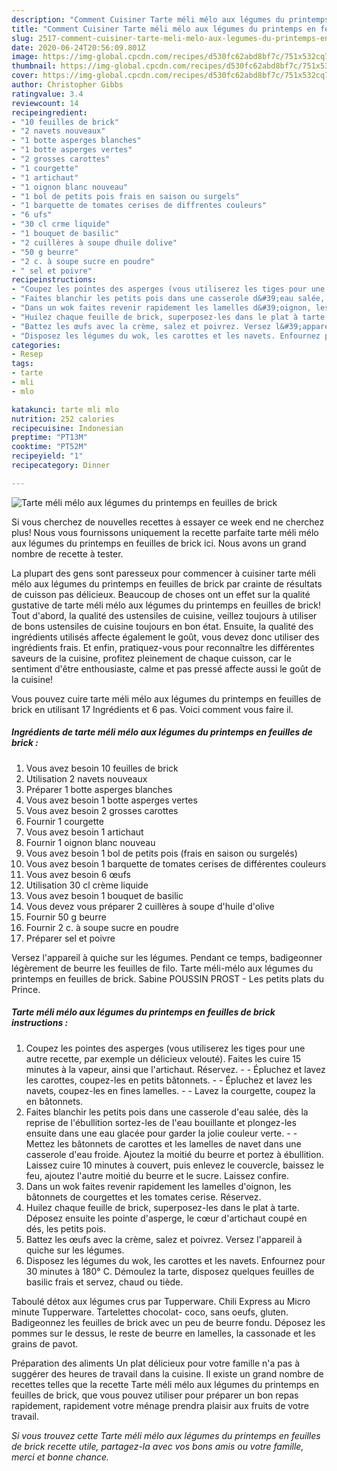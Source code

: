 ```yaml
---
description: "Comment Cuisiner Tarte méli mélo aux légumes du printemps en feuilles de brick"
title: "Comment Cuisiner Tarte méli mélo aux légumes du printemps en feuilles de brick"
slug: 2517-comment-cuisiner-tarte-meli-melo-aux-legumes-du-printemps-en-feuilles-de-brick
date: 2020-06-24T20:56:09.801Z
image: https://img-global.cpcdn.com/recipes/d530fc62abd8bf7c/751x532cq70/tarte-meli-melo-aux-legumes-du-printemps-en-feuilles-de-brick-photo-principale-de-la-recette.jpg
thumbnail: https://img-global.cpcdn.com/recipes/d530fc62abd8bf7c/751x532cq70/tarte-meli-melo-aux-legumes-du-printemps-en-feuilles-de-brick-photo-principale-de-la-recette.jpg
cover: https://img-global.cpcdn.com/recipes/d530fc62abd8bf7c/751x532cq70/tarte-meli-melo-aux-legumes-du-printemps-en-feuilles-de-brick-photo-principale-de-la-recette.jpg
author: Christopher Gibbs
ratingvalue: 3.4
reviewcount: 14
recipeingredient:
- "10 feuilles de brick"
- "2 navets nouveaux"
- "1 botte asperges blanches"
- "1 botte asperges vertes"
- "2 grosses carottes"
- "1 courgette"
- "1 artichaut"
- "1 oignon blanc nouveau"
- "1 bol de petits pois frais en saison ou surgels"
- "1 barquette de tomates cerises de diffrentes couleurs"
- "6 ufs"
- "30 cl crme liquide"
- "1 bouquet de basilic"
- "2 cuillères à soupe dhuile dolive"
- "50 g beurre"
- "2 c. à soupe sucre en poudre"
- " sel et poivre"
recipeinstructions:
- "Coupez les pointes des asperges (vous utiliserez les tiges pour une autre recette, par exemple un délicieux velouté). Faites les cuire 15 minutes à la vapeur, ainsi que l&#39;artichaut. Réservez.  Épluchez et lavez les carottes, coupez-les en petits bâtonnets.  Épluchez et lavez les navets, coupez-les en fines lamelles.  Lavez la courgette, coupez la en bâtonnets."
- "Faites blanchir les petits pois dans une casserole d&#39;eau salée, dès la reprise de l&#39;ébullition sortez-les de l&#39;eau bouillante et plongez-les ensuite dans une eau glacée pour garder la jolie couleur verte.  Mettez les bâtonnets de carottes et les lamelles de navet dans une casserole d&#39;eau froide. Ajoutez la moitié du beurre et portez à ébullition. Laissez cuire 10 minutes à couvert, puis enlevez le couvercle, baissez le feu, ajoutez l&#39;autre moitié du beurre et le sucre. Laissez confire."
- "Dans un wok faites revenir rapidement les lamelles d&#39;oignon, les bâtonnets de courgettes et les tomates cerise. Réservez."
- "Huilez chaque feuille de brick, superposez-les dans le plat à tarte. Déposez ensuite les pointe d&#39;asperge, le cœur d&#39;artichaut coupé en dés, les petits pois."
- "Battez les œufs avec la crème, salez et poivrez. Versez l&#39;appareil à quiche sur les légumes."
- "Disposez les légumes du wok, les carottes et les navets. Enfournez pour 30 minutes à 180° C. Démoulez la tarte, disposez quelques feuilles de basilic frais et servez, chaud ou tiède."
categories:
- Resep
tags:
- tarte
- mli
- mlo

katakunci: tarte mli mlo 
nutrition: 252 calories
recipecuisine: Indonesian
preptime: "PT13M"
cooktime: "PT52M"
recipeyield: "1"
recipecategory: Dinner

---
```



![Tarte méli mélo aux légumes du printemps en feuilles de brick](https://img-global.cpcdn.com/recipes/d530fc62abd8bf7c/751x532cq70/tarte-meli-melo-aux-legumes-du-printemps-en-feuilles-de-brick-photo-principale-de-la-recette.jpg)

Si vous cherchez de nouvelles recettes à essayer ce week end ne cherchez plus! Nous vous fournissons uniquement la recette parfaite tarte méli mélo aux légumes du printemps en feuilles de brick ici. Nous avons un grand nombre de recette à tester.

La plupart des gens sont paresseux pour commencer à cuisiner tarte méli mélo aux légumes du printemps en feuilles de brick par crainte de résultats de cuisson pas délicieux. Beaucoup de choses ont un effet sur la qualité gustative de tarte méli mélo aux légumes du printemps en feuilles de brick! Tout d'abord, la qualité des ustensiles de cuisine, veillez toujours à utiliser de bons ustensiles de cuisine toujours en bon état. Ensuite, la qualité des ingrédients utilisés affecte également le goût, vous devez donc utiliser des ingrédients frais. Et enfin, pratiquez-vous pour reconnaître les différentes saveurs de la cuisine, profitez pleinement de chaque cuisson, car le sentiment d'être enthousiaste, calme et pas pressé affecte aussi le goût de la cuisine!

<!--inarticleads1-->

Vous pouvez cuire tarte méli mélo aux légumes du printemps en feuilles de brick en utilisant 17 Ingrédients et 6 pas. Voici comment vous faire il.

##### Ingrédients de tarte méli mélo aux légumes du printemps en feuilles de brick :

1. Vous avez besoin 10 feuilles de brick
1. Utilisation 2 navets nouveaux
1. Préparer 1 botte asperges blanches
1. Vous avez besoin 1 botte asperges vertes
1. Vous avez besoin 2 grosses carottes
1. Fournir 1 courgette
1. Vous avez besoin 1 artichaut
1. Fournir 1 oignon blanc nouveau
1. Vous avez besoin 1 bol de petits pois (frais en saison ou surgelés)
1. Vous avez besoin 1 barquette de tomates cerises de différentes couleurs
1. Vous avez besoin 6 œufs
1. Utilisation 30 cl crème liquide
1. Vous avez besoin 1 bouquet de basilic
1. Vous devez vous préparer 2 cuillères à soupe d&#39;huile d&#39;olive
1. Fournir 50 g beurre
1. Fournir 2 c. à soupe sucre en poudre
1. Préparer  sel et poivre


Versez l&#39;appareil à quiche sur les légumes. Pendant ce temps, badigeonner légèrement de beurre les feuilles de filo. Tarte méli-mélo aux légumes du printemps en feuilles de brick. Sabine POUSSIN PROST - Les petits plats du Prince. 

<!--inarticleads2-->

##### Tarte méli mélo aux légumes du printemps en feuilles de brick instructions :

1. Coupez les pointes des asperges (vous utiliserez les tiges pour une autre recette, par exemple un délicieux velouté). Faites les cuire 15 minutes à la vapeur, ainsi que l&#39;artichaut. Réservez. -  - Épluchez et lavez les carottes, coupez-les en petits bâtonnets. -  - Épluchez et lavez les navets, coupez-les en fines lamelles. -  - Lavez la courgette, coupez la en bâtonnets.
1. Faites blanchir les petits pois dans une casserole d&#39;eau salée, dès la reprise de l&#39;ébullition sortez-les de l&#39;eau bouillante et plongez-les ensuite dans une eau glacée pour garder la jolie couleur verte. -  - Mettez les bâtonnets de carottes et les lamelles de navet dans une casserole d&#39;eau froide. Ajoutez la moitié du beurre et portez à ébullition. Laissez cuire 10 minutes à couvert, puis enlevez le couvercle, baissez le feu, ajoutez l&#39;autre moitié du beurre et le sucre. Laissez confire.
1. Dans un wok faites revenir rapidement les lamelles d&#39;oignon, les bâtonnets de courgettes et les tomates cerise. Réservez.
1. Huilez chaque feuille de brick, superposez-les dans le plat à tarte. Déposez ensuite les pointe d&#39;asperge, le cœur d&#39;artichaut coupé en dés, les petits pois.
1. Battez les œufs avec la crème, salez et poivrez. Versez l&#39;appareil à quiche sur les légumes.
1. Disposez les légumes du wok, les carottes et les navets. Enfournez pour 30 minutes à 180° C. Démoulez la tarte, disposez quelques feuilles de basilic frais et servez, chaud ou tiède.


Taboulé détox aux légumes crus par Tupperware. Chili Express au Micro minute Tupperware. Tartelettes chocolat- coco, sans oeufs, gluten. Badigeonnez les feuilles de brick avec un peu de beurre fondu. Déposez les pommes sur le dessus, le reste de beurre en lamelles, la cassonade et les grains de pavot. 

<!--inarticleads1-->

<p>
Préparation des aliments Un plat délicieux pour votre famille n'a pas à suggérer des heures de travail dans la cuisine. Il existe un grand nombre de recettes telles que la recette Tarte méli mélo aux légumes du printemps en feuilles de brick, que vous pouvez utiliser pour préparer un bon repas rapidement, rapidement votre ménage prendra plaisir aux fruits de votre travail.
</p>

<p>
<i>Si vous trouvez cette Tarte méli mélo aux légumes du printemps en feuilles de brick recette utile, partagez-la avec vos bons amis ou votre famille, merci et bonne chance.</i>
</p>
